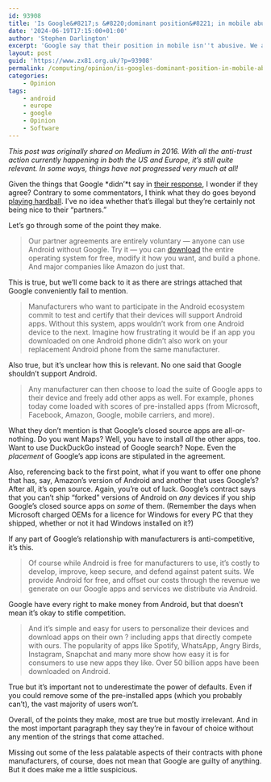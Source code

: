 ```yaml
---
id: 93908
title: 'Is Google&#8217;s &#8220;dominant position&#8221; in mobile abusive?'
date: '2024-06-19T17:15:00+01:00'
author: 'Stephen Darlington'
excerpt: 'Google say that their position in mobile isn''t abusive. We analyse their words.'
layout: post
guid: 'https://www.zx81.org.uk/?p=93908'
permalink: /computing/opinion/is-googles-dominant-position-in-mobile-abusive.html
categories:
    - Opinion
tags:
    - android
    - europe
    - google
    - Opinion
    - Software
---
```


*This post was originally shared on Medium in 2016. With all the anti-trust action currently happening in both the US and Europe, it’s still quite relevant. In some ways, things have not progressed very much at all!*

Given the things that Google *didn’*t say in [their response](http://googlepolicyeurope.blogspot.co.uk/2016/04/androids-model-of-open-innovation.html), I wonder if they agree? Contrary to some commentators, I think what they do goes beyond [playing hardball](http://daringfireball.net/linked/2016/04/20/eu-android). I’ve no idea whether that’s illegal but they’re certainly not being nice to their “partners.”

Let’s go through some of the point they make.

> Our partner agreements are entirely voluntary — anyone can use Android without Google. Try it — you can [download](https://source.android.com/) the entire operating system for free, modify it how you want, and build a phone. And major companies like Amazon do just that.

This is true, but we’ll come back to it as there are strings attached that Google conveniently fail to mention.

> Manufacturers who want to participate in the Android ecosystem commit to test and certify that their devices will support Android apps. Without this system, apps wouldn’t work from one Android device to the next. Imagine how frustrating it would be if an app you downloaded on one Android phone didn’t also work on your replacement Android phone from the same manufacturer.

Also true, but it’s unclear how this is relevant. No one said that Google shouldn’t support Android.

> Any manufacturer can then choose to load the suite of Google apps to their device and freely add other apps as well. For example, phones today come loaded with scores of pre-installed apps (from Microsoft, Facebook, Amazon, Google, mobile carriers, and more).

What they don’t mention is that Google’s closed source apps are all-or-nothing. Do you want Maps? Well, you have to install *all* the other apps, too. Want to use DuckDuckGo instead of Google search? Nope. Even the *placement* of Google’s app icons are stipulated in the agreement.

Also, referencing back to the first point, what if you want to offer one phone that has, say, Amazon’s version of Android and another that uses Google’s? After all, it’s open source. Again, you’re out of luck. Google’s contract says that you can’t ship “forked” versions of Android on *any* devices if you ship Google’s closed source apps on *some* of them. (Remember the days when Microsoft charged OEMs for a licence for Windows for every PC that they shipped, whether or not it had Windows installed on it?)

If any part of Google’s relationship with manufacturers is anti-competitive, it’s this.

> Of course while Android is free for manufacturers to use, it’s costly to develop, improve, keep secure, and defend against patent suits. We provide Android for free, and offset our costs through the revenue we generate on our Google apps and services we distribute via Android.

Google have every right to make money from Android, but that doesn’t mean it’s okay to stifle competition.

> And it’s simple and easy for users to personalize their devices and download apps on their own ? including apps that directly compete with ours. The popularity of apps like Spotify, WhatsApp, Angry Birds, Instagram, Snapchat and many more show how easy it is for consumers to use new apps they like. Over 50 billion apps have been downloaded on Android.

True but it’s important not to underestimate the power of defaults. Even if you could remove some of the pre-installed apps (which you probably can’t), the vast majority of users won’t.

Overall, of the points they make, most are true but mostly irrelevant. And in the most important paragraph they say they’re in favour of choice without any mention of the strings that come attached.

Missing out some of the less palatable aspects of their contracts with phone manufacturers, of course, does not mean that Google are guilty of anything. But it does make me a little suspicious.